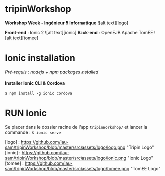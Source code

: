 [//]: # (project description)
# tripinWorkshop

**Workshop Week - Ingénieur 5 Informatique** ![alt text][logo]

**Front-end** : Ionic 2 
![alt text][ionic]
**Back-end** : OpenEJB Apache TomEE 
![alt text][tomee]

[//]: # (ionic tuto)

# Ionic installation

*Pré-requis : nodejs + npm packages installed*

#### Installer Ionic CLI & Cordova
`$ npm install -g ionic cordova`

# RUN Ionic
Se placer dans le dossier racine de l'app `tripinWorkshop/` et lancer la commande :
`$ ionic serve`

[//]: # (define images)
[logo] : https://github.com/lau-sam/tripinWorkshop/blob/master/src/assets/logo/logo.png "Tripin Logo"
[ionic] : https://github.com/lau-sam/tripinWorkshop/blob/master/src/assets/logo/ionic.png "Ionic Logo"
[tomee] : https://github.com/lau-sam/tripinWorkshop/blob/master/src/assets/logo/tomee.png "TomEE Logo"